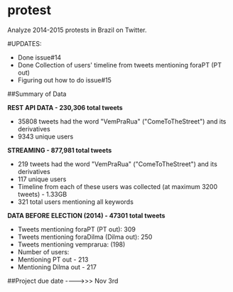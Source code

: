 # protest

Analyze 2014-2015 protests in Brazil on Twitter.

#UPDATES:
- Done issue#14
- Done Collection of users' timeline from tweets mentioning foraPT (PT out)
- Figuring out how to do issue#15
 
 


##Summary of Data

**REST API DATA -  230,306 total tweets**

- 35808 tweets had the word "VemPraRua" ("ComeToTheStreet") and its derivatives
 - 9343 unique users

**STREAMING - 877,981 total tweets**
- 219 tweets had the word "VemPraRua" ("ComeToTheStreet") and its derivatives
 - 117 unique users
  - Timeline from each of these users was collected (at maximum 3200 tweets) - 1.33GB
- 321 total users mentioning all keywords
  
**DATA BEFORE ELECTION (2014) - 47301 total tweets**
- Tweets mentioning foraPT (PT out): 309
- Tweets mentioning foraDilma (Dilma out): 250
- Tweets mentioning vemprarua: (198)
- Number of users:
 - Mentioning PT out - 213
 - Mentioning Dilma out - 217

 
 
 ##Project due date ---->>> Nov 3rd
